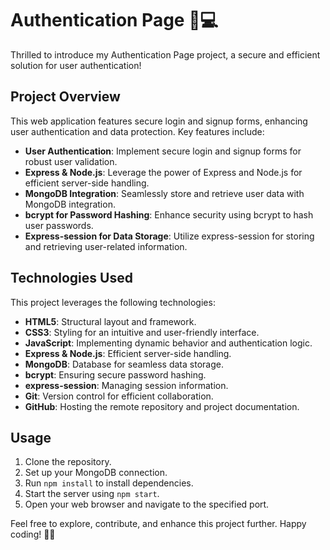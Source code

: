 # Authentication Page 🔐💻

Thrilled to introduce my Authentication Page project, a secure and efficient solution for user authentication!

## Project Overview
This web application features secure login and signup forms, enhancing user authentication and data protection. Key features include:

- **User Authentication**: Implement secure login and signup forms for robust user validation.
- **Express & Node.js**: Leverage the power of Express and Node.js for efficient server-side handling.
- **MongoDB Integration**: Seamlessly store and retrieve user data with MongoDB integration.
- **bcrypt for Password Hashing**: Enhance security using bcrypt to hash user passwords.
- **Express-session for Data Storage**: Utilize express-session for storing and retrieving user-related information.

## Technologies Used
This project leverages the following technologies:

- **HTML5**: Structural layout and framework.
- **CSS3**: Styling for an intuitive and user-friendly interface.
- **JavaScript**: Implementing dynamic behavior and authentication logic.
- **Express & Node.js**: Efficient server-side handling.
- **MongoDB**: Database for seamless data storage.
- **bcrypt**: Ensuring secure password hashing.
- **express-session**: Managing session information.
- **Git**: Version control for efficient collaboration.
- **GitHub**: Hosting the remote repository and project documentation.

## Usage
1. Clone the repository.
2. Set up your MongoDB connection.
3. Run `npm install` to install dependencies.
4. Start the server using `npm start`.
5. Open your web browser and navigate to the specified port.

Feel free to explore, contribute, and enhance this project further. Happy coding! 🚀💼
